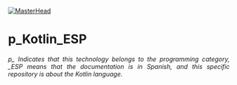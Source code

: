 [![MasterHead](http://dicer0.com/wp-content/uploads/2023/09/Kotlin-di_cer0-Banner.png)](https://dicer0.com/)
# p_Kotlin_ESP
<h6 align="justify">p_ Indicates that this technology belongs to the programming category, _ESP means that the documentation is in Spanish, and this specific repository is about the Kotlin language.</h6>
